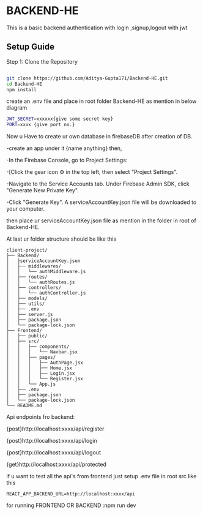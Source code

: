 
# BACKEND-HE

This is a basic backend authentication with login ,signup,logout
with jwt

## Setup Guide
Step 1: Clone the Repository


```bash

git clone https://github.com/Aditya-Gupta171/Backend-HE.git
cd Backend-HE
npm install

```
create an .env file and place in root folder Backend-HE as mention in below diagram
```bash
JWT_SECRET=xxxxxx{give some secret key}
PORT=xxxx {give port no.}

```


Now u Have to create ur own database in firebaseDB
after creation of DB.

-create an app under it {name anything}
then,

-In the Firebase Console, go to Project Settings:

-[Click the gear icon ⚙️ in the top left, then select "Project 
Settings".

-Navigate to the Service Accounts tab.
Under Firebase Admin SDK, click "Generate New Private Key".

-Click "Generate Key". A serviceAccountKey.json file will be downloaded to your computer.


then place ur serviceAccountKey.json file as mention in the folder in root of Backend-HE.


At last ur folder structure should be like this
```
client-project/
├── Backend/
│   ├serviceAccountKey.json
│   ├── middlewares/
│   │   └── authMiddleware.js
│   ├── routes/
│   │   └── authRoutes.js
│   ├── controllers/
│   │   └── authController.js
│   ├── models/
│   ├── utils/
│   ├── .env
│   ├── server.js
│   ├── package.json
│   └── package-lock.json
├── Frontend/
│   ├── public/
│   ├── src/
│   │   ├── components/
│   │   │   └── Navbar.jsx
│   │   ├── pages/
│   │   │   ├── AuthPage.jsx
│   │   │   ├── Home.jsx
│   │   │   ├── Login.jsx
│   │   │   └── Register.jsx
│   │   └── App.js
│   ├── .env
│   ├── package.json
│   └── package-lock.json
└── README.md
```
Api endpoints fro backend:

{post}http://localhost:xxxx/api/register

{post}http://localhost:xxxx/api/login

{post}http://localhost:xxxx/api/logout

{get}http://localhost:xxxx/api/protected  


if u want to test all the api's from frontend just setup  .env file in root src like this
```
REACT_APP_BACKEND_URL=http://localhost:xxxx/api
```


for running FRONTEND OR BACKEND :npm run dev
